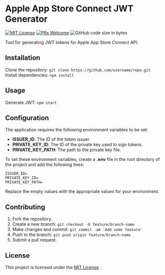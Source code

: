 # Apple App Store Connect JWT Generator

<p align="center">

[![MIT License](https://img.shields.io/badge/License-MIT-green.svg)](https://choosealicense.com/licenses/mit/) <a href='http://makeapullrequest.com'><img alt='PRs Welcome' src='https://img.shields.io/badge/PRs-welcome-brightgreen.svg?style=shields'/></a> ![GitHub code size in bytes](https://img.shields.io/github/languages/code-size/iammattburns/apple-appstore-connect-jwt-generator)

</p>
Tool for generating JWT tokens for Apple App Store Connect API.

## Installation

Clone the repository: `git clone https://github.com/username/repo.git`
Install dependencies: `npm install`

## Usage

Generate JWT: `npm start`

## Configuration

The application requires the following environment variables to be set:

- **ISSUER_ID**: The ID of the token issuer.
- **PRIVATE_KEY_ID**: The ID of the private key used to sign tokens.
- **PRIVATE_KEY_PATH**: The path to the private key file.

To set these environment variables, create a **.env** file in the root directory of the project and add the following lines:

```
ISSUER_ID=
PRIVATE_KEY_ID=
PRIVATE_KEY_PATH=
```

Replace the empty values with the appropriate values for your environment.

## Contributing

1. Fork the repository.
2. Create a new branch: `git checkout -b feature/branch-name`
3. Make changes and commit: `git commit -am 'Add some feature'`
4. Push to the branch: `git push origin feature/branch-name`
5. Submit a pull request.

## License

This project is licensed under the [MIT License](https://choosealicense.com/licenses/mit/) .
